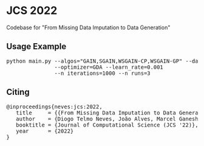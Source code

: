 # JCS 2022
Codebase for "From Missing Data Imputation to Data Generation"

## Usage Example
<pre>
python main.py --algos="GAIN,SGAIN,WSGAIN-CP,WSGAIN-GP" --datasets="iris,yeast" --ampu_rate=0.2 
               --optimizer=GDA --learn_rate=0.001 
               --n_iterations=1000 --n_runs=3
</pre>

## Citing
<pre>
@inproceedings{neves:jcs:2022,
   title     = {{From Missing Data Imputation to Data Generation}},
   author    = {Diogo Telmo Neves, João Alves, Marcel Ganesh Naik, Alberto José Proença, and Fabian Prasser},
   booktitle = {Journal of Computational Science (JCS '22)},
   year      = {2022}
}
</pre>
